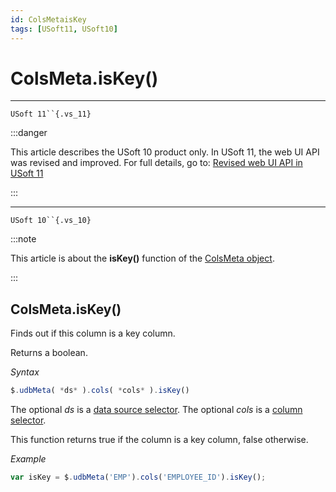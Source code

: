 ```yaml
---
id: ColsMetaisKey
tags: [USoft11, USoft10]
---
```

# ColsMeta.isKey()



----

`USoft 11``{.vs_11}`


:::danger

This article describes the USoft 10 product only.
In USoft 11, the web UI API was revised and improved. For full details, go to:
[Revised web UI API in USoft 11](/docs/Web_and_app_UIs/UDB_udb/Revised_web_UI_API_in_USoft_11.md)

:::

----

`USoft 10``{.vs_10}`


:::note

This article is about the **isKey()** function of the [ColsMeta object](/docs/Web_and_app_UIs/UDB_ColsMeta).

:::

## **ColsMeta.isKey()**

Finds out if this column is a key column.

Returns a boolean.

*Syntax*

```js
$.udbMeta( *ds* ).cols( *cols* ).isKey()
```

The optional *ds* is a [data source selector](/docs/Web_and_app_UIs/UDB_DataSourceMetaContainer/UDB_DataSourceMetaContainer_object.md). The optional *cols* is a [column selector](/docs/Web_and_app_UIs/UDB_ColsMeta/UDB_ColsMeta_object.md).

This function returns true if the column is a key column, false otherwise.

*Example*

```js
var isKey = $.udbMeta('EMP').cols('EMPLOYEE_ID').isKey();
```

 